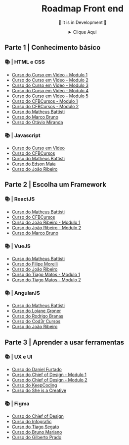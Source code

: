 # <div align="center"> Roadmap Front end </div>
<div align="center">
<p>🚧 It is in Development 🚧</p>
<details>
<summary>Clique Aqui</summary>
</br>

![image 1](/.github/frontend.jpg)
</details>
</div>

## Parte 1 | Conhecimento básico

### 📚 | HTML e CSS

- [Curso do Curso em Vídeo - Modulo 1 ](https://www.youtube.com/watch?v=epDCjksKMok&list=PLHz_AreHm4dlAnJ_jJtV29RFxnPHDuk9o)
- [Curso do Curso em Vídeo - Modulo 2](https://www.youtube.com/watch?v=Ejkb_YpuHWs&list=PLHz_AreHm4dkZ9-atkcmcBaMZdmLHft8n)
- [Curso do Curso em Vídeo - Modulo 3](https://www.youtube.com/watch?v=vPNIAJ9B4hg&list=PLHz_AreHm4dlUpEXkY1AyVLQGcpSgVF8s)
- [Curso do Curso em Vídeo - Modulo 4](https://www.youtube.com/watch?v=ofFgnDtn_1c&list=PLHz_AreHm4dmcAviDwiGgHbeEJToxbOpZ)
- [Curso do Curso em Vídeo - Modulo 5](https://www.youtube.com/watch?v=zHKHMmEG9vE&list=PLHz_AreHm4dkcVCk2Bn_fdVQ81Fkrh6WT)
- [Curso do CFBCursos - Modulo 1](https://www.youtube.com/watch?v=8dPpZsC6Vg8&list=PLx4x_zx8csUgS5ioRmQVBeGHmKBQEyNXQ)
- [Curso do CFBCursos - Modulo 2 ](https://www.youtube.com/watch?v=BUpk68lggtY&list=PLx4x_zx8csUiVHRDO_7qhOaeNrrQ5uU8c)
- [Curso do Matheus Battisti](https://www.youtube.com/watch?v=3a9Qd026DOI&list=PLnDvRpP8Bnez2LJGshXKtid2f-aUkFOqM)
- [Curso do Marco Bruno](https://www.youtube.com/watch?v=CZPa3-1BKnY&list=PLirko8T4cEmzrH3jIJi7R7ufeqcpXYaLa)
- [Curso do Otávio Miranda](https://www.youtube.com/watch?v=bCFTv8a59PE&list=PLbIBj8vQhvm00J3f3rD33tRuNLem8EgEA)

### 📚 | Javascript

- [Curso do Curso em Vídeo](https://www.youtube.com/watch?v=BXqUH86F-kA&list=PLntvgXM11X6pi7mW0O4ZmfUI1xDSIbmTm)
- [Curso do CFBCursos](https://www.youtube.com/watch?v=lcKo-ycLDNw&list=PLx4x_zx8csUj3IbPQ4_X5jis_SkCol3eC)
- [Curso do Matheus Battisti](https://www.youtube.com/watch?v=TkD0QMyBa28&list=PLnDvRpP8BneysKU8KivhnrVaKpILD3gZ6)
- [Curso do Edson Maia](https://www.youtube.com/watch?v=E1Ww5Y1EnWQ&list=PLnex8IkmReXxZEXje06kW1uCwm5iC8M_Z)
- [Curso do João Ribeiro](https://www.youtube.com/watch?v=pOoP8DE_H70&list=PLXik_5Br-zO-h6HFz_aYmQmb0HshP135F)

## Parte 2 | Escolha um Framework

### 📚 | ReactJS 

- [Curso do Matheus Battisti](https://www.youtube.com/watch?v=FXqX7oof0I4&list=PLnDvRpP8BneyVA0SZ2okm-QBojomniQVO)
- [Curso do CFBCursos](https://www.youtube.com/watch?v=1LhX2u6_BJE&list=PLx4x_zx8csUh752BVDGZkxYpY9lS40fyC)
- [Curso do João Ribeiro - Modulo 1](https://www.youtube.com/watch?v=C8M94QLJy0o&list=PLXik_5Br-zO9YVs9bxi7zoQlKq59VPTX1)
- [Curso do João Ribeiro - Modulo 2](https://www.youtube.com/watch?v=F7fJm_IMM_8&list=PLXik_5Br-zO_47e0Zdjog8t2z76Fhlf9M)
- [Curso do Marco Bruno](https://www.youtube.com/watch?v=aUDgoPsrPNg&list=PLirko8T4cEmzWZVn_ZKQbfDOuCnSZJ4va)

### 📚 | VueJS

- [Curso do Matheus Battisti](https://www.youtube.com/watch?v=wsAQQioPIJs&list=PLnDvRpP8BnezDglaAvtWgQXzsOmXUuRHL)
- [Curso do Filipe Morelli ](https://www.youtube.com/watch?v=MoUO5DEyOmM&list=PLWhiA_CuQkbDxptXchXrYuGZnhlwnJgOF)
- [Curso do João Ribeiro](https://www.youtube.com/watch?v=fnPXT1z0Ctw&list=PLXik_5Br-zO_xQHAH9GrNR1gAefYWaKxz)
- [Curso do Tiago Matos - Modulo 1](https://www.youtube.com/watch?v=07-TvnH7XNo&list=PLcoYAcR89n-qq1vGRbaUiV6Q9puy0qigW)
- [Curso do Tiago Matos - Modulo 2](https://www.youtube.com/watch?v=HjD8UwyUgoc&list=PLcoYAcR89n-qTYqfWTGxXMnAvCqY3JF8w)

### 📚 | AngularJS

- [Curso do Matheus Battisti](https://www.youtube.com/watch?v=vJt_K1bFUeA&list=PLnDvRpP8Bnex2GQEN0768_AxZg_RaIGmw)
- [Curso do Loiane Groner](https://www.youtube.com/watch?v=tPOMG0D57S0&list=PLGxZ4Rq3BOBoSRcKWEdQACbUCNWLczg2G)
- [Curso do Rodrigo Branas](https://www.youtube.com/watch?v=_y7rKxqPoyg&list=PLQCmSnNFVYnTD5p2fR4EXmtlR6jQJMbPb)
- [Curso do Cod3r Cursos](https://www.youtube.com/watch?v=NCrWXZtlc7Q&list=PLdPPE0hUkt0rPyAkdhHIIquKbwrGUkvw3)
- [Curso do João Ribeiro](https://www.youtube.com/watch?v=KZrMuOEk1cE&list=PLXik_5Br-zO9Rly_0vxD4p1TF8z7p6Dx5)

## Parte 3 | Aprender a usar ferramentas

### 📚 | UX e UI

- [Curso do Daniel Furtado](https://www.youtube.com/watch?v=WAi6ixIfdd4&list=PLx_6W4OtI_rnc1dAoiym-dixHcL5VIJ70)
- [Curso do Chief of Design - Modulo 1](https://www.youtube.com/watch?v=ugPM7j9AmFQ&list=PLwgL9IEA0PxXwYSLBFSEuxZigG07_iet-)
- [Curso do Chief of Design - Modulo 2](https://www.youtube.com/watch?v=CIGiF7ZUgLE&list=PLwgL9IEA0PxWjVuQrP_E760f6JpJssTXD)
- [Curso do KeepCoding](https://www.youtube.com/watch?v=7AzbavNjRtw&list=PLQpe1zyko1pjUeqzzY7mnQ1XHju8lhc4O)
- [Curso do She is a Creative](https://www.youtube.com/watch?v=q8JJpVSkiiw&list=PLuDfCQO9tvX0kDmh4cjo30uidCeJ-iZE6)
### 📚 | Figma

- [Curso do Chief of Design](https://www.youtube.com/watch?v=oGD4ixajvs8&list=PLwgL9IEA0PxXzmOu0crRl9l6PT46nqtI9)
- [Curso do Infografic](https://www.youtube.com/watch?v=g6ZEMwyFgUQ&list=PLYW_GTMrtrwxuSCxBmoYfMDcoKeQSIh70)
- [Curso do Tiago Segato](https://www.youtube.com/watch?v=ZdE3LsF3NCI&list=PLfaT9CZbt-_QEpLWuhk3wqWOC-TakYNye)
- [Curso do Bruno Mariano](https://www.youtube.com/watch?v=qIycMQut9OQ&list=PLabMjWBiN3PM45EWV-CbeU5ltfd6vY56G)
- [Curso do Gilberto Prado](https://www.youtube.com/watch?v=sXwgAD7RRXY&list=PLWJVgHJ6b_aG6X9YvglPh32j5StTt099Q)



